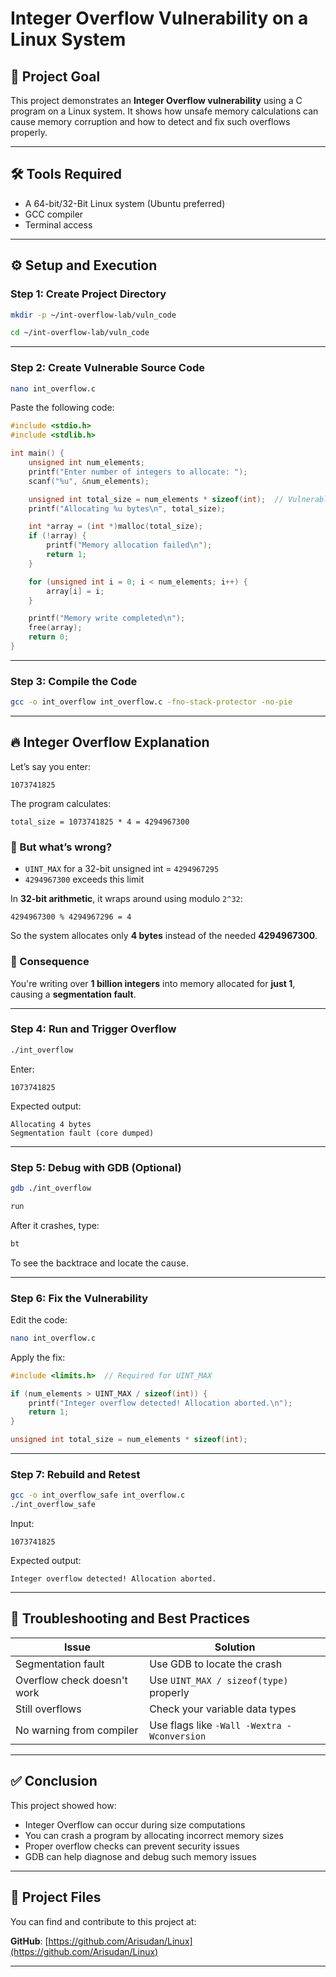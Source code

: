 # Integer Overflow Vulnerability on a Linux System

## 🎯 Project Goal

This project demonstrates an **Integer Overflow vulnerability** using a C program on a Linux system. It shows how unsafe memory calculations can cause memory corruption and how to detect and fix such overflows properly.

---

## 🛠 Tools Required

- A 64-bit/32-Bit Linux system (Ubuntu preferred)
- GCC compiler
- Terminal access

---

## ⚙️ Setup and Execution

### Step 1: Create Project Directory

```bash
mkdir -p ~/int-overflow-lab/vuln_code
```
```bash
cd ~/int-overflow-lab/vuln_code
```
---

### Step 2: Create Vulnerable Source Code

```bash
nano int_overflow.c
```

Paste the following code:

```c
#include <stdio.h>
#include <stdlib.h>

int main() {
    unsigned int num_elements;
    printf("Enter number of integers to allocate: ");
    scanf("%u", &num_elements);

    unsigned int total_size = num_elements * sizeof(int);  // Vulnerable: no overflow check
    printf("Allocating %u bytes\n", total_size);

    int *array = (int *)malloc(total_size);
    if (!array) {
        printf("Memory allocation failed\n");
        return 1;
    }

    for (unsigned int i = 0; i < num_elements; i++) {
        array[i] = i;
    }

    printf("Memory write completed\n");
    free(array);
    return 0;
}
```

---

### Step 3: Compile the Code

```bash
gcc -o int_overflow int_overflow.c -fno-stack-protector -no-pie
```

---

## 🔥 Integer Overflow Explanation

Let’s say you enter:

```
1073741825
```

The program calculates:

```
total_size = 1073741825 * 4 = 4294967300
```

### 🧠 But what’s wrong?

- `UINT_MAX` for a 32-bit unsigned int = `4294967295`
- `4294967300` exceeds this limit

In **32-bit arithmetic**, it wraps around using modulo `2^32`:

```
4294967300 % 4294967296 = 4
```

So the system allocates only **4 bytes** instead of the needed **4294967300**.

### 🚨 Consequence

You're writing over **1 billion integers** into memory allocated for **just 1**, causing a **segmentation fault**.

---

### Step 4: Run and Trigger Overflow

```bash
./int_overflow
```

Enter:

```
1073741825
```

Expected output:

```
Allocating 4 bytes
Segmentation fault (core dumped)
```

---

### Step 5: Debug with GDB (Optional)

```bash
gdb ./int_overflow
```
```bash
run
```
After it crashes, type:

```bash
bt
```

To see the backtrace and locate the cause.

---

### Step 6: Fix the Vulnerability

Edit the code:

```bash
nano int_overflow.c
```

Apply the fix:

```c
#include <limits.h>  // Required for UINT_MAX

if (num_elements > UINT_MAX / sizeof(int)) {
    printf("Integer overflow detected! Allocation aborted.\n");
    return 1;
}

unsigned int total_size = num_elements * sizeof(int);
```

---

### Step 7: Rebuild and Retest

```bash
gcc -o int_overflow_safe int_overflow.c
./int_overflow_safe
```

Input:

```
1073741825
```

Expected output:

```
Integer overflow detected! Allocation aborted.
```

---

## 🧰 Troubleshooting and Best Practices

| Issue | Solution |
|-------|----------|
| Segmentation fault | Use GDB to locate the crash |
| Overflow check doesn't work | Use `UINT_MAX / sizeof(type)` properly |
| Still overflows | Check your variable data types |
| No warning from compiler | Use flags like `-Wall -Wextra -Wconversion` |

---

## ✅ Conclusion

This project showed how:

- Integer Overflow can occur during size computations
- You can crash a program by allocating incorrect memory sizes
- Proper overflow checks can prevent security issues
- GDB can help diagnose and debug such memory issues

---

## 📁 Project Files

You can find and contribute to this project at:

**GitHub**: [https://github.com/Arisudan/Linux](https://github.com/Arisudan/Linux)

---
